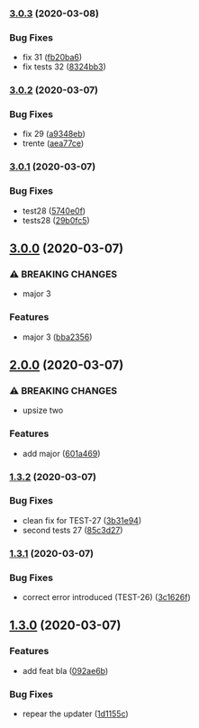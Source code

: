 ### [3.0.3](https://github.com/eliberty/test-repo/compare/v3.0.2...v3.0.3) (2020-03-08)


### Bug Fixes

* fix 31 ([fb20ba6](https://github.com/eliberty/test-repo/commit/fb20ba6f166762b5abb86fc961aeca8907eff34b))
* fix tests 32 ([8324bb3](https://github.com/eliberty/test-repo/commit/8324bb3d823c90e442b9ad276992adf42ef8f825))

### [3.0.2](https://github.com/eliberty/test-repo/compare/v3.0.1...v3.0.2) (2020-03-07)


### Bug Fixes

* fix 29 ([a9348eb](https://github.com/eliberty/test-repo/commit/a9348eb1aa04f413ee7e877a2fe02c2da49b31cf))
* trente ([aea77ce](https://github.com/eliberty/test-repo/commit/aea77cece507ac6d94339fd9db1810a825f6fee9))

### [3.0.1](https://github.com/eliberty/test-repo/compare/v3.0.0...v3.0.1) (2020-03-07)


### Bug Fixes

* test28 ([5740e0f](https://github.com/eliberty/test-repo/commit/5740e0f3c5a35acb772710fc5a58d63867ef8f94))
* tests28 ([29b0fc5](https://github.com/eliberty/test-repo/commit/29b0fc524ac1010c0c332c0289cd753c961f0c07))

## [3.0.0](https://github.com/eliberty/test-repo/compare/v2.0.0...v3.0.0) (2020-03-07)


### ⚠ BREAKING CHANGES

* major 3

### Features

* major 3 ([bba2356](https://github.com/eliberty/test-repo/commit/bba2356bd81c586750afbc363685d1f437d8f7d3))

## [2.0.0](https://github.com/eliberty/test-repo/compare/v1.3.2...v2.0.0) (2020-03-07)


### ⚠ BREAKING CHANGES

* upsize two

### Features

* add major ([601a469](https://github.com/eliberty/test-repo/commit/601a469f2141c793c59c871c4eddfe7d2b2938ee))

### [1.3.2](https://github.com/eliberty/test-repo/compare/v1.3.1...v1.3.2) (2020-03-07)


### Bug Fixes

* clean fix for TEST-27 ([3b31e94](https://github.com/eliberty/test-repo/commit/3b31e945599707e0890ae88ec78f31a59156d41f))
* second tests 27 ([85c3d27](https://github.com/eliberty/test-repo/commit/85c3d27be42d88437a5e5187d02e667a743a03e4))

### [1.3.1](https://github.com/eliberty/test-repo/compare/v1.3.0...v1.3.1) (2020-03-07)


### Bug Fixes

* correct error introduced (TEST-26) ([3c1626f](https://github.com/eliberty/test-repo/commit/3c1626f7582a5c595e1da797287ab74fdc803ffe))

## [1.3.0](https://github.com/eliberty/test-repo/compare/v1.2.0...v1.3.0) (2020-03-07)


### Features

* add feat bla ([092ae6b](https://github.com/eliberty/test-repo/commit/092ae6b36c2e642c95b460c26e3ebbc10bec837c))


### Bug Fixes

* repear the updater ([1d1155c](https://github.com/eliberty/test-repo/commit/1d1155cba24581978046b063afe9cd482374ab66))
